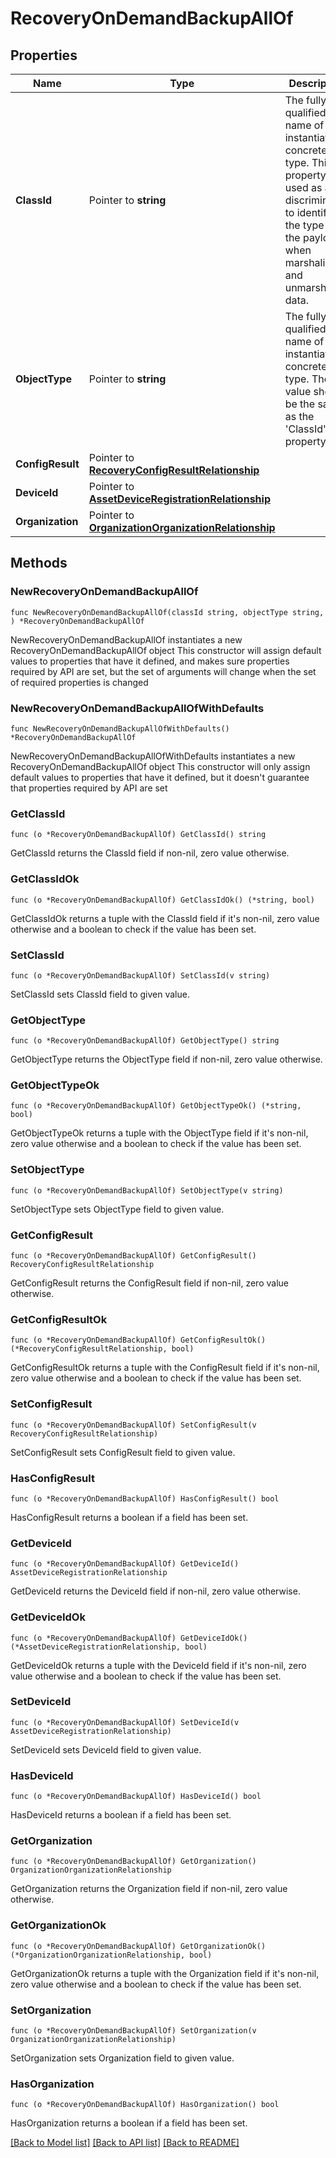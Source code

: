 # RecoveryOnDemandBackupAllOf

## Properties

Name | Type | Description | Notes
------------ | ------------- | ------------- | -------------
**ClassId** | Pointer to **string** | The fully-qualified name of the instantiated, concrete type. This property is used as a discriminator to identify the type of the payload when marshaling and unmarshaling data. | [default to "recovery.OnDemandBackup"]
**ObjectType** | Pointer to **string** | The fully-qualified name of the instantiated, concrete type. The value should be the same as the &#39;ClassId&#39; property. | [default to "recovery.OnDemandBackup"]
**ConfigResult** | Pointer to [**RecoveryConfigResultRelationship**](recovery.ConfigResult.Relationship.md) |  | [optional] 
**DeviceId** | Pointer to [**AssetDeviceRegistrationRelationship**](asset.DeviceRegistration.Relationship.md) |  | [optional] 
**Organization** | Pointer to [**OrganizationOrganizationRelationship**](organization.Organization.Relationship.md) |  | [optional] 

## Methods

### NewRecoveryOnDemandBackupAllOf

`func NewRecoveryOnDemandBackupAllOf(classId string, objectType string, ) *RecoveryOnDemandBackupAllOf`

NewRecoveryOnDemandBackupAllOf instantiates a new RecoveryOnDemandBackupAllOf object
This constructor will assign default values to properties that have it defined,
and makes sure properties required by API are set, but the set of arguments
will change when the set of required properties is changed

### NewRecoveryOnDemandBackupAllOfWithDefaults

`func NewRecoveryOnDemandBackupAllOfWithDefaults() *RecoveryOnDemandBackupAllOf`

NewRecoveryOnDemandBackupAllOfWithDefaults instantiates a new RecoveryOnDemandBackupAllOf object
This constructor will only assign default values to properties that have it defined,
but it doesn't guarantee that properties required by API are set

### GetClassId

`func (o *RecoveryOnDemandBackupAllOf) GetClassId() string`

GetClassId returns the ClassId field if non-nil, zero value otherwise.

### GetClassIdOk

`func (o *RecoveryOnDemandBackupAllOf) GetClassIdOk() (*string, bool)`

GetClassIdOk returns a tuple with the ClassId field if it's non-nil, zero value otherwise
and a boolean to check if the value has been set.

### SetClassId

`func (o *RecoveryOnDemandBackupAllOf) SetClassId(v string)`

SetClassId sets ClassId field to given value.


### GetObjectType

`func (o *RecoveryOnDemandBackupAllOf) GetObjectType() string`

GetObjectType returns the ObjectType field if non-nil, zero value otherwise.

### GetObjectTypeOk

`func (o *RecoveryOnDemandBackupAllOf) GetObjectTypeOk() (*string, bool)`

GetObjectTypeOk returns a tuple with the ObjectType field if it's non-nil, zero value otherwise
and a boolean to check if the value has been set.

### SetObjectType

`func (o *RecoveryOnDemandBackupAllOf) SetObjectType(v string)`

SetObjectType sets ObjectType field to given value.


### GetConfigResult

`func (o *RecoveryOnDemandBackupAllOf) GetConfigResult() RecoveryConfigResultRelationship`

GetConfigResult returns the ConfigResult field if non-nil, zero value otherwise.

### GetConfigResultOk

`func (o *RecoveryOnDemandBackupAllOf) GetConfigResultOk() (*RecoveryConfigResultRelationship, bool)`

GetConfigResultOk returns a tuple with the ConfigResult field if it's non-nil, zero value otherwise
and a boolean to check if the value has been set.

### SetConfigResult

`func (o *RecoveryOnDemandBackupAllOf) SetConfigResult(v RecoveryConfigResultRelationship)`

SetConfigResult sets ConfigResult field to given value.

### HasConfigResult

`func (o *RecoveryOnDemandBackupAllOf) HasConfigResult() bool`

HasConfigResult returns a boolean if a field has been set.

### GetDeviceId

`func (o *RecoveryOnDemandBackupAllOf) GetDeviceId() AssetDeviceRegistrationRelationship`

GetDeviceId returns the DeviceId field if non-nil, zero value otherwise.

### GetDeviceIdOk

`func (o *RecoveryOnDemandBackupAllOf) GetDeviceIdOk() (*AssetDeviceRegistrationRelationship, bool)`

GetDeviceIdOk returns a tuple with the DeviceId field if it's non-nil, zero value otherwise
and a boolean to check if the value has been set.

### SetDeviceId

`func (o *RecoveryOnDemandBackupAllOf) SetDeviceId(v AssetDeviceRegistrationRelationship)`

SetDeviceId sets DeviceId field to given value.

### HasDeviceId

`func (o *RecoveryOnDemandBackupAllOf) HasDeviceId() bool`

HasDeviceId returns a boolean if a field has been set.

### GetOrganization

`func (o *RecoveryOnDemandBackupAllOf) GetOrganization() OrganizationOrganizationRelationship`

GetOrganization returns the Organization field if non-nil, zero value otherwise.

### GetOrganizationOk

`func (o *RecoveryOnDemandBackupAllOf) GetOrganizationOk() (*OrganizationOrganizationRelationship, bool)`

GetOrganizationOk returns a tuple with the Organization field if it's non-nil, zero value otherwise
and a boolean to check if the value has been set.

### SetOrganization

`func (o *RecoveryOnDemandBackupAllOf) SetOrganization(v OrganizationOrganizationRelationship)`

SetOrganization sets Organization field to given value.

### HasOrganization

`func (o *RecoveryOnDemandBackupAllOf) HasOrganization() bool`

HasOrganization returns a boolean if a field has been set.


[[Back to Model list]](../README.md#documentation-for-models) [[Back to API list]](../README.md#documentation-for-api-endpoints) [[Back to README]](../README.md)


